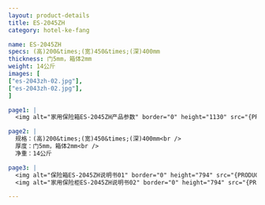 ```yaml
---
layout: product-details
title: ES-2045ZH
category: hotel-ke-fang

name: ES-2045ZH
specs: (高)200&times;(宽)450&times;(深)400mm
thickness: 门5mm，箱体2mm
weight: 14公斤
images: [
["es-2043zh-02.jpg"],
["es-2043zh-02.jpg"],
]

page1: |
  <img alt="家用保险箱ES-2045ZH产品参数" border="0" height="1130" src="{PRODUCT_IMAGES}products/twcps1.jpg" width="538" />

page2: |
  规格：(高)200&times;(宽)450&times;(深)400mm<br />
  厚度：门5mm，箱体2mm<br />
  净重：14公斤

page3: |
  <img alt="保险箱ES-2045ZH说明书01" border="0" height="794" src="{PRODUCT_IMAGES}products/es2045zh-sm01.jpg" width="538" /><br />
  <img alt="家用保险柜ES-2045ZH说明书02" border="0" height="794" src="{PRODUCT_IMAGES}products/es2045zh-sm02.jpg" width="538" />

---
```

